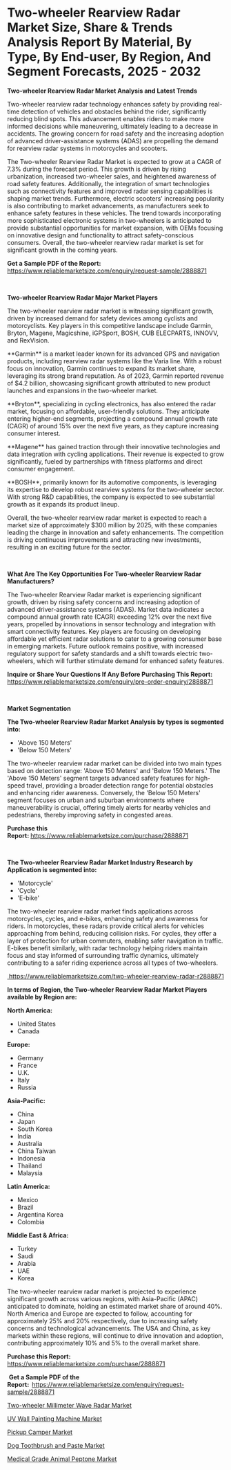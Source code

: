 <p><h1>Two-wheeler Rearview Radar Market Size, Share & Trends Analysis Report By Material, By Type, By End-user, By Region, And Segment Forecasts, 2025 - 2032</h1></p><p><strong>Two-wheeler Rearview Radar Market Analysis and Latest Trends</strong></p>
<p><p>Two-wheeler rearview radar technology enhances safety by providing real-time detection of vehicles and obstacles behind the rider, significantly reducing blind spots. This advancement enables riders to make more informed decisions while maneuvering, ultimately leading to a decrease in accidents. The growing concern for road safety and the increasing adoption of advanced driver-assistance systems (ADAS) are propelling the demand for rearview radar systems in motorcycles and scooters.</p><p>The Two-wheeler Rearview Radar Market is expected to grow at a CAGR of 7.3% during the forecast period. This growth is driven by rising urbanization, increased two-wheeler sales, and heightened awareness of road safety features. Additionally, the integration of smart technologies such as connectivity features and improved radar sensing capabilities is shaping market trends. Furthermore, electric scooters' increasing popularity is also contributing to market advancements, as manufacturers seek to enhance safety features in these vehicles. The trend towards incorporating more sophisticated electronic systems in two-wheelers is anticipated to provide substantial opportunities for market expansion, with OEMs focusing on innovative design and functionality to attract safety-conscious consumers. Overall, the two-wheeler rearview radar market is set for significant growth in the coming years.</p></p>
<p><strong>Get a Sample PDF of the Report:&nbsp;</strong> <a href="https://www.reliablemarketsize.com/enquiry/request-sample/2888871?utm_campaign=1895&utm_medium=2&utm_source=Github&utm_content=ia&utm_term=14032025&utm_id=two-wheeler-rearview-radar">https://www.reliablemarketsize.com/enquiry/request-sample/2888871</a></p>
<p>&nbsp;</p>
<p><strong>Two-wheeler Rearview Radar Major Market Players</strong></p>
<p><p>The two-wheeler rearview radar market is witnessing significant growth, driven by increased demand for safety devices among cyclists and motorcyclists. Key players in this competitive landscape include Garmin, Bryton, Magene, Magicshine, iGPSport, BOSH, CUB ELECPARTS, INNOVV, and RexVision.</p><p>**Garmin** is a market leader known for its advanced GPS and navigation products, including rearview radar systems like the Varia line. With a robust focus on innovation, Garmin continues to expand its market share, leveraging its strong brand reputation. As of 2023, Garmin reported revenue of $4.2 billion, showcasing significant growth attributed to new product launches and expansions in the two-wheeler market.</p><p>**Bryton**, specializing in cycling electronics, has also entered the radar market, focusing on affordable, user-friendly solutions. They anticipate entering higher-end segments, projecting a compound annual growth rate (CAGR) of around 15% over the next five years, as they capture increasing consumer interest.</p><p>**Magene** has gained traction through their innovative technologies and data integration with cycling applications. Their revenue is expected to grow significantly, fueled by partnerships with fitness platforms and direct consumer engagement. </p><p>**BOSH**, primarily known for its automotive components, is leveraging its expertise to develop robust rearview systems for the two-wheeler sector. With strong R&D capabilities, the company is expected to see substantial growth as it expands its product lineup.</p><p>Overall, the two-wheeler rearview radar market is expected to reach a market size of approximately $300 million by 2025, with these companies leading the charge in innovation and safety enhancements. The competition is driving continuous improvements and attracting new investments, resulting in an exciting future for the sector.</p></p>
<p>&nbsp;</p>
<p><strong>What Are The Key Opportunities For Two-wheeler Rearview Radar Manufacturers?</strong></p>
<p><p>The Two-wheeler Rearview Radar market is experiencing significant growth, driven by rising safety concerns and increasing adoption of advanced driver-assistance systems (ADAS). Market data indicates a compound annual growth rate (CAGR) exceeding 12% over the next five years, propelled by innovations in sensor technology and integration with smart connectivity features. Key players are focusing on developing affordable yet efficient radar solutions to cater to a growing consumer base in emerging markets. Future outlook remains positive, with increased regulatory support for safety standards and a shift towards electric two-wheelers, which will further stimulate demand for enhanced safety features.</p></p>
<p><strong>Inquire or Share Your Questions If Any Before Purchasing This Report:</strong> <a href="https://www.reliablemarketsize.com/enquiry/pre-order-enquiry/2888871?utm_campaign=1895&utm_medium=2&utm_source=Github&utm_content=ia&utm_term=14032025&utm_id=two-wheeler-rearview-radar">https://www.reliablemarketsize.com/enquiry/pre-order-enquiry/2888871</a></p>
<p>&nbsp;</p>
<p><strong>Market Segmentation</strong></p>
<p><strong>The Two-wheeler Rearview Radar Market Analysis by types is segmented into:</strong></p>
<p><ul><li>'Above 150 Meters'</li><li>'Below 150 Meters'</li></ul></p>
<p><p>The two-wheeler rearview radar market can be divided into two main types based on detection range: 'Above 150 Meters' and 'Below 150 Meters.' The 'Above 150 Meters' segment targets advanced safety features for high-speed travel, providing a broader detection range for potential obstacles and enhancing rider awareness. Conversely, the 'Below 150 Meters' segment focuses on urban and suburban environments where maneuverability is crucial, offering timely alerts for nearby vehicles and pedestrians, thereby improving safety in congested areas.</p></p>
<p><strong>Purchase this Report:&nbsp;</strong><a href="https://www.reliablemarketsize.com/purchase/2888871?utm_campaign=1895&utm_medium=2&utm_source=Github&utm_content=ia&utm_term=14032025&utm_id=two-wheeler-rearview-radar">https://www.reliablemarketsize.com/purchase/2888871</a></p>
<p>&nbsp;</p>
<p><strong>The Two-wheeler Rearview Radar Market Industry Research by Application is segmented into:</strong></p>
<p><ul><li>'Motorcycle'</li><li>'Cycle'</li><li>'E-bike'</li></ul></p>
<p><p>The two-wheeler rearview radar market finds applications across motorcycles, cycles, and e-bikes, enhancing safety and awareness for riders. In motorcycles, these radars provide critical alerts for vehicles approaching from behind, reducing collision risks. For cycles, they offer a layer of protection for urban commuters, enabling safer navigation in traffic. E-bikes benefit similarly, with radar technology helping riders maintain focus and stay informed of surrounding traffic dynamics, ultimately contributing to a safer riding experience across all types of two-wheelers.</p></p>
<p><a href="https://www.reliablemarketsize.com/two-wheeler-rearview-radar-r2888871?utm_campaign=1895&utm_medium=2&utm_source=Github&utm_content=ia&utm_term=14032025&utm_id=two-wheeler-rearview-radar">&nbsp;https://www.reliablemarketsize.com/two-wheeler-rearview-radar-r2888871</a></p>
<p><strong>In terms of Region, the Two-wheeler Rearview Radar Market Players available by Region are:</strong></p>
<p>
    <p> <strong> North America: </strong>
        <ul>
            <li>United States</li>
            <li>Canada</li>
        </ul>
        </p> 
    <p> <strong> Europe: </strong>
        <ul>
            <li>Germany</li>
            <li>France</li>
            <li>U.K.</li>
            <li>Italy</li>
            <li>Russia</li>
        </ul>
        </p> 
    <p> <strong> Asia-Pacific: </strong>
        <ul>
            <li>China</li>
            <li>Japan</li>
            <li>South Korea</li>
            <li>India</li>
            <li>Australia</li>
            <li>China Taiwan</li>
            <li>Indonesia</li>
            <li>Thailand</li>
            <li>Malaysia</li>
        </ul>
        </p> 
    <p> <strong> Latin America: </strong>
        <ul>
            <li>Mexico</li>
            <li>Brazil</li>
            <li>Argentina Korea</li>
            <li>Colombia</li>
        </ul>
        </p> 
    <p> <strong> Middle East & Africa: </strong>
        <ul>
            <li>Turkey</li>
            <li>Saudi</li>
            <li>Arabia</li>
            <li>UAE</li>
            <li>Korea</li>
        </ul>
    </p>
    </p>
<p><p>The two-wheeler rearview radar market is projected to experience significant growth across various regions, with Asia-Pacific (APAC) anticipated to dominate, holding an estimated market share of around 40%. North America and Europe are expected to follow, accounting for approximately 25% and 20% respectively, due to increasing safety concerns and technological advancements. The USA and China, as key markets within these regions, will continue to drive innovation and adoption, contributing approximately 10% and 5% to the overall market share.</p></p>
<p><strong>Purchase this Report: </strong><a href="https://www.reliablemarketsize.com/purchase/2888871?utm_campaign=1895&utm_medium=2&utm_source=Github&utm_content=ia&utm_term=14032025&utm_id=two-wheeler-rearview-radar">https://www.reliablemarketsize.com/purchase/2888871</a></p>
<p>&nbsp;<strong>Get a Sample PDF of the Report:&nbsp;&nbsp;</strong><a href="https://www.reliablemarketsize.com/enquiry/request-sample/2888871?utm_campaign=1895&utm_medium=2&utm_source=Github&utm_content=ia&utm_term=14032025&utm_id=two-wheeler-rearview-radar">https://www.reliablemarketsize.com/enquiry/request-sample/2888871</a></p>
<p><strong></strong></p>
<p><p><a href="https://github.com/eleussabra/Market-Research-Report-List-1/blob/main/two-wheeler-millimeter-wave-radar-market.md?utm_campaign=1895&utm_medium=2&utm_source=Github&utm_content=ia&utm_term=14032025&utm_id=two-wheeler-rearview-radar">Two-wheeler Millimeter Wave Radar Market</a></p><p><a href="https://github.com/buluckcapps2/Market-Research-Report-List-1/blob/main/uv-wall-painting-machine-market.md?utm_campaign=1895&utm_medium=2&utm_source=Github&utm_content=ia&utm_term=14032025&utm_id=two-wheeler-rearview-radar">UV Wall Painting Machine Market</a></p><p><a href="https://github.com/floengsubb/Market-Research-Report-List-1/blob/main/pickup-camper-market.md?utm_campaign=1895&utm_medium=2&utm_source=Github&utm_content=ia&utm_term=14032025&utm_id=two-wheeler-rearview-radar">Pickup Camper Market</a></p><p><a href="https://github.com/salkidtodo/Market-Research-Report-List-1/blob/main/dog-toothbrush-and-paste-market.md?utm_campaign=1895&utm_medium=2&utm_source=Github&utm_content=ia&utm_term=14032025&utm_id=two-wheeler-rearview-radar">Dog Toothbrush and Paste Market</a></p><p><a href="https://github.com/donnypolan/Market-Research-Report-List-1/blob/main/medical-grade-animal-peptone-market.md?utm_campaign=1895&utm_medium=2&utm_source=Github&utm_content=ia&utm_term=14032025&utm_id=two-wheeler-rearview-radar">Medical Grade Animal Peptone Market</a></p></p>